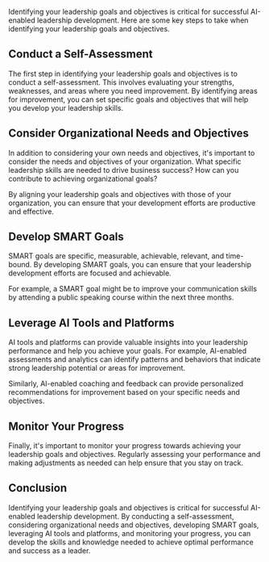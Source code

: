 

Identifying your leadership goals and objectives is critical for successful AI-enabled leadership development. Here are some key steps to take when identifying your leadership goals and objectives.

Conduct a Self-Assessment
-------------------------

The first step in identifying your leadership goals and objectives is to conduct a self-assessment. This involves evaluating your strengths, weaknesses, and areas where you need improvement. By identifying areas for improvement, you can set specific goals and objectives that will help you develop your leadership skills.

Consider Organizational Needs and Objectives
--------------------------------------------

In addition to considering your own needs and objectives, it's important to consider the needs and objectives of your organization. What specific leadership skills are needed to drive business success? How can you contribute to achieving organizational goals?

By aligning your leadership goals and objectives with those of your organization, you can ensure that your development efforts are productive and effective.

Develop SMART Goals
-------------------

SMART goals are specific, measurable, achievable, relevant, and time-bound. By developing SMART goals, you can ensure that your leadership development efforts are focused and achievable.

For example, a SMART goal might be to improve your communication skills by attending a public speaking course within the next three months.

Leverage AI Tools and Platforms
-------------------------------

AI tools and platforms can provide valuable insights into your leadership performance and help you achieve your goals. For example, AI-enabled assessments and analytics can identify patterns and behaviors that indicate strong leadership potential or areas for improvement.

Similarly, AI-enabled coaching and feedback can provide personalized recommendations for improvement based on your specific needs and objectives.

Monitor Your Progress
---------------------

Finally, it's important to monitor your progress towards achieving your leadership goals and objectives. Regularly assessing your performance and making adjustments as needed can help ensure that you stay on track.

Conclusion
----------

Identifying your leadership goals and objectives is critical for successful AI-enabled leadership development. By conducting a self-assessment, considering organizational needs and objectives, developing SMART goals, leveraging AI tools and platforms, and monitoring your progress, you can develop the skills and knowledge needed to achieve optimal performance and success as a leader.
